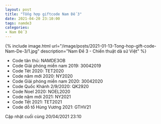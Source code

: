 ```yaml
---
layout: post
title: "Tổng hợp giftcode Nam Đế 3"
date: 2021-04-20 23:10:00
tags: namde3
categories:
- Nam Đế 3
---
```


{% include image.html url="/image/posts/2021-01-13-Tong-hop-gift-code-Nam-De-3/1.jpg" description="Nam Đế 3 - Chiến thuật dã sử Việt" %}

- Code tân thủ: NAMDE3OB
- Code Giải phóng miền nam 2019: 30042019
- Code Têt 2020: TET2020
- Code năm mới 2020: NY2020
- Code Giải phóng miền nam 2020: 30042020
- Code Quốc Khánh 2/9/2020: QK2920
- Code Noel 2020: NOEL2020
- Code năm mới 2021: NY2021
- Code Tết 2021: TET2021
- Code dỗ tổ Hùng Vương 2021: GTHV21

Cập nhật cuối cùng 20/04/2021 23:10
